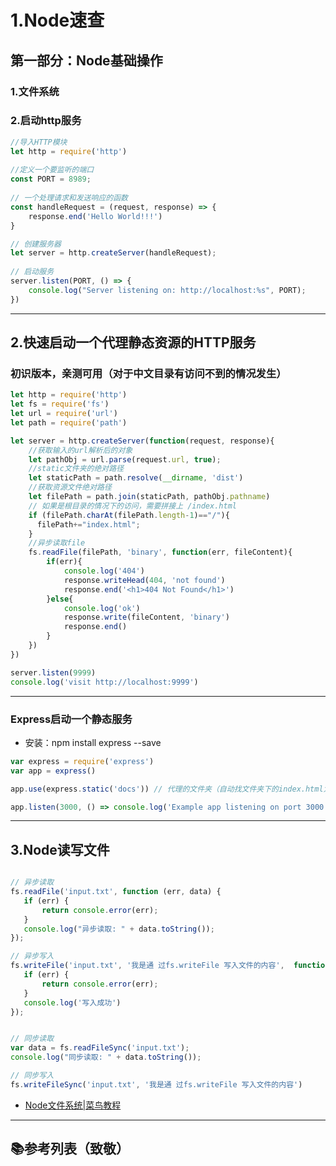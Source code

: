 # 1.Node速查

## 第一部分：Node基础操作

### 1.文件系统

### 2.启动http服务

```javascript
//导入HTTP模块
let http = require('http')
 
//定义一个要监听的端口
const PORT = 8989;
 
// 一个处理请求和发送响应的函数
const handleRequest = (request, response) => {
    response.end('Hello World!!!')
}

// 创建服务器
let server = http.createServer(handleRequest);
 
// 启动服务
server.listen(PORT, () => {
    console.log("Server listening on: http://localhost:%s", PORT);
})
```

---

## 2.快速启动一个代理静态资源的HTTP服务

### 初识版本，亲测可用（对于中文目录有访问不到的情况发生）

```javascript
let http = require('http')
let fs = require('fs')
let url = require('url')
let path = require('path')

let server = http.createServer(function(request, response){
    //获取输入的url解析后的对象
    let pathObj = url.parse(request.url, true);
    //static文件夹的绝对路径
    let staticPath = path.resolve(__dirname, 'dist')
    //获取资源文件绝对路径
    let filePath = path.join(staticPath, pathObj.pathname)
    // 如果是根目录的情况下的访问，需要拼接上 /index.html
    if (filePath.charAt(filePath.length-1)=="/"){
      filePath+="index.html";
    }
    //异步读取file
    fs.readFile(filePath, 'binary', function(err, fileContent){
        if(err){
            console.log('404')
            response.writeHead(404, 'not found')
            response.end('<h1>404 Not Found</h1>')
        }else{
            console.log('ok')
            response.write(fileContent, 'binary')
            response.end()
        }
    })
})

server.listen(9999)
console.log('visit http://localhost:9999')
```

---

### Express启动一个静态服务

- 安装：npm install express --save

```javascript
var express = require('express')
var app = express()

app.use(express.static('docs')) // 代理的文件夹（自动找文件夹下的index.html为 /级目录内容）

app.listen(3000, () => console.log('Example app listening on port 3000!'))
```

---

## 3.Node读写文件

```javascript

// 异步读取
fs.readFile('input.txt', function (err, data) {
   if (err) {
       return console.error(err);
   }
   console.log("异步读取: " + data.toString());
});

// 异步写入
fs.writeFile('input.txt', '我是通 过fs.writeFile 写入文件的内容',  function(err) {
   if (err) {
       return console.error(err);
   }
   console.log('写入成功')
});


// 同步读取
var data = fs.readFileSync('input.txt');
console.log("同步读取: " + data.toString());

// 同步写入
fs.writeFileSync('input.txt', '我是通 过fs.writeFile 写入文件的内容')
```

- [Node文件系统|菜鸟教程](https://www.runoob.com/nodejs/nodejs-fs.html)

---

## 📚参考列表（致敬）